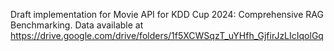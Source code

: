 Draft implementation for Movie API for KDD Cup 2024: Comprehensive RAG Benchmarking.
Data available at https://drive.google.com/drive/folders/1f5XCWSqzT_uYHfh_GjfirJzLIcIqolGq
